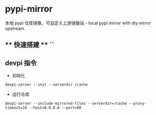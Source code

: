 # pypi-mirror
本地 pypi 仓库镜像，可自定义上游镜像站 - local pypi mirror with diy mirror upstream.

** 快速搭建 **
``
---

## devpi 指令

+ 初始化

`devpi-server --init --serverdir /cache`

+ 运行仓库

`devpi-server --include-mirrored-files --serverdir=/cache --proxy-timeout=10 --host=0.0.0.0 --port=80`
